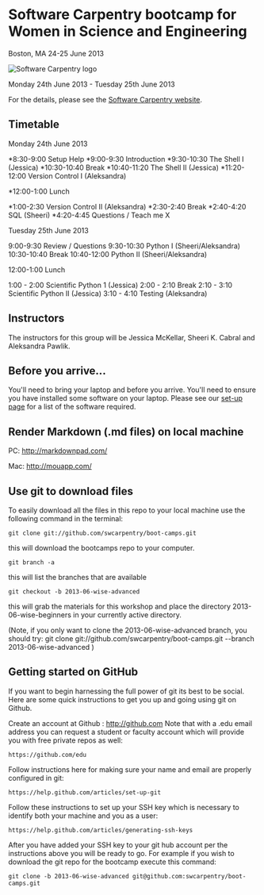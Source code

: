# Software Carpentry bootcamp for Women in Science and Engineering    
Boston, MA 24-25 June 2013

![Software Carpentry logo](http://software-carpentry.org/img/software-carpentry-banner.png "Software Carpentry logo")

Monday 24th June 2013 - Tuesday 25th June 2013

For the details, please see the [Software Carpentry website](http://software-carpentry.org/bootcamps/2013-06-wise.html).

## Timetable

Monday 24th June 2013 

*8:30-9:00 Setup Help
*9:00-9:30 Introduction
*9:30-10:30 The Shell I (Jessica)
*10:30-10:40 Break
*10:40-11:20 The Shell II (Jessica)
*11:20-12:00 Version Control I (Aleksandra)

*12:00-1:00 Lunch

*1:00-2:30 Version Control II (Aleksandra)
*2:30-2:40 Break
*2:40-4:20 SQL (Sheeri)
*4:20-4:45  Questions / Teach me X


Tuesday 25th June 2013

9:00-9:30 Review / Questions
9:30-10:30 Python I (Sheeri/Aleksandra)
10:30-10:40 Break
10:40-12:00 Python II (Sheeri/Aleksandra)

12:00-1:00 Lunch

1:00 - 2:00 Scientific Python 1 (Jessica)
2:00 - 2:10 Break
2:10 - 3:10 Scientific Python II (Jessica)
3:10 - 4:10 Testing (Aleksandra)


## Instructors

The instructors for this group will be Jessica McKellar, Sheeri K. Cabral and Aleksandra Pawlik.


## Before you arrive...

You'll need to bring your laptop and before you arrive. You'll need to ensure you have installed some software on your laptop. Please see our [set-up page](Setup.md) for a list of the software required.


Render Markdown (.md files) on local machine
--------------------------------------------

PC: http://markdownpad.com/

Mac: http://mouapp.com/

Use git to download files
---------------------------

To easily download all the files in this repo to your local machine use the following command in the terminal:

    git clone git://github.com/swcarpentry/boot-camps.git
this will download the bootcamps repo to your computer. 

    git branch -a
this will list the branches that are available

    git checkout -b 2013-06-wise-advanced
this will grab the materials for this workshop and place the directory 2013-06-wise-beginners in your currently active directory.

(Note, if you only want to clone the 2013-06-wise-advanced branch, you should try: git clone git://github.com/swcarpentry/boot-camps.git --branch 2013-06-wise-advanced )

Getting started on GitHub
--------------------------

If you want to begin harnessing the full power of git its best to be social. Here are some quick instructions to get you up and going using git on Github.

Create an account at Github : http://github.com Note that with a .edu email address you can request a student or faculty account which will provide you with free private repos as well:

    https://github.com/edu
Follow instructions here for making sure your name and email are properly configured in git:

    https://help.github.com/articles/set-up-git
Follow these instructions to set up your SSH key which is necessary to identify both your machine and you as a user:

    https://help.github.com/articles/generating-ssh-keys
After you have added your SSH key to your git hub account per the instructions above you will be ready to go. For example if you wish to download the git repo for the bootcamp execute this command:

    git clone -b 2013-06-wise-advanced git@github.com:swcarpentry/boot-camps.git



